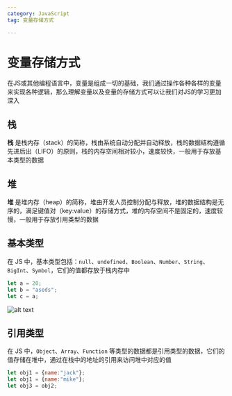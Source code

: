 ```yaml
---
category: JavaScript
tag: 变量存储方式

---
```




# 变量存储方式

在JS或其他编程语言中，变量是组成一切的基础，我们通过操作各种各样的变量来实现各种逻辑，那么理解变量以及变量的存储方式可以让我们对JS的学习更加深入

## 栈
**栈** 是栈内存（stack）的简称，栈由系统自动分配并自动释放，栈的数据结构遵循先进后出（LIFO）的原则，栈的内存空间相对较小，速度较快，一般用于存放基本类型的数据

## 堆
**堆** 是堆内存（heap）的简称，堆由开发人员控制分配与释放，堆的数据结构是无序的，满足键值对（key:value）的存储方式，堆的内存空间不是固定的，速度较慢，一般用于存放引用类型的数据

## 基本类型
在 JS 中，基本类型包括：`null`、`undefined`、`Boolean`、`Number`、`String`、`BigInt`、`Symbol`，它们的值都存放于栈内存中
```js
let a = 20;
let b = "aseds";
let c = a;
```
![alt text](image.jpg)
## 引用类型
在 JS 中，`Object`、`Array`、`Function` 等类型的数据都是引用类型的数据，它们的值存储在堆中，通过在栈中的地址的引用来访问堆中对应的值
```js
let obj1 = {name:"jack"};
let obj1 = {name:"mike"};
let obj3 = obj2;
```